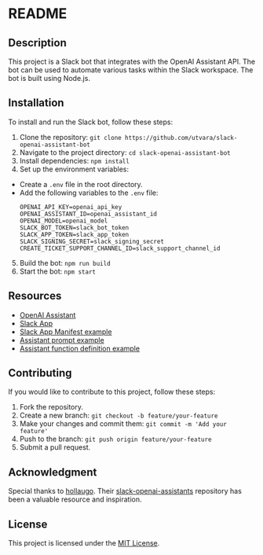 # README

## Description

This project is a Slack bot that integrates with the OpenAI Assistant API. The bot can be used to automate various tasks within the Slack workspace. The bot is built using Node.js.

## Installation

To install and run the Slack bot, follow these steps:

1. Clone the repository: `git clone https://github.com/utvara/slack-openai-assistant-bot`
2. Navigate to the project directory: `cd slack-openai-assistant-bot`
3. Install dependencies: `npm install`
4. Set up the environment variables:

- Create a `.env` file in the root directory.
- Add the following variables to the `.env` file:
  ```
  OPENAI_API_KEY=openai_api_key
  OPENAI_ASSISTANT_ID=openai_assistant_id
  OPENAI_MODEL=openai_model
  SLACK_BOT_TOKEN=slack_bot_token
  SLACK_APP_TOKEN=slack_app_token
  SLACK_SIGNING_SECRET=slack_signing_secret
  CREATE_TICKET_SUPPORT_CHANNEL_ID=slack_support_channel_id
  ```

5. Build the bot: `npm run build`
6. Start the bot: `npm start`

## Resources

- [OpenAI Assistant](https://platform.openai.com/docs/assistants/overview)
- [Slack App](https://api.slack.com/docs/apps)
- [Slack App Manifest example](doc/slack_app_manifest.yaml)
- [Assistant prompt example](system_prompt.txt)
- [Assistant function definition example](src/application/plugin/createTicketPluginFunctionDefinition.json)

## Contributing

If you would like to contribute to this project, follow these steps:

1. Fork the repository.
2. Create a new branch: `git checkout -b feature/your-feature`
3. Make your changes and commit them: `git commit -m 'Add your feature'`
4. Push to the branch: `git push origin feature/your-feature`
5. Submit a pull request.

## Acknowledgment

Special thanks to [hollaugo](https://github.com/hollaugo). Their [slack-openai-assistants](https://github.com/hollaugo/slack-openai-assistants) repository has been a valuable resource and inspiration.

## License

This project is licensed under the [MIT License](LICENSE).
